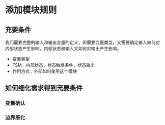 # 添加模块规则

## 充要条件

我们需要完整的输入和输出变量的定义，即需要变量类型，又需要确定输入如何对内部状态产生影响，内部状态和输入又如何对输出产生影响。

- 变量类型
- FSM：内部状态，状态触发条件，状态输出
- 作用方式：外部如何使用这个模块


## 如何细化需求得到充要条件

### 变量确认



### 边界细化




